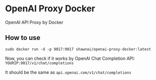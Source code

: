# OpenAI Proxy Docker
OpenAI API Proxy by Docker


## How to use
```shell
sudo docker run -d -p 9017:9017 shawnai/openai-proxy-docker:latest
```

Now, you can check if it works by OpenAI Chat Completion API: ```YOURIP:9017/v1/chat/completions```

It should be the same as ```api.openai.com/v1/chat/completions```